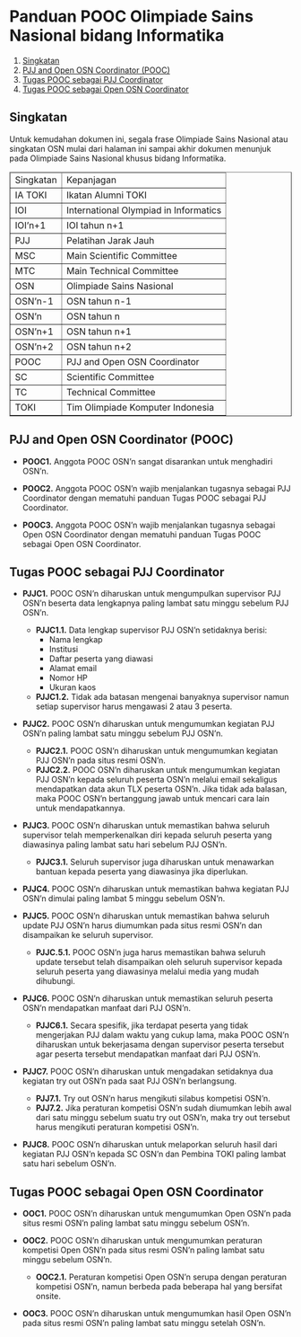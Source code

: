 # Panduan POOC Olimpiade Sains Nasional bidang Informatika

1. [Singkatan](#singkatan)
1. [PJJ and Open OSN Coordinator (POOC)](#pjj-and-open-osn-coordinator-pooc)
1. [Tugas POOC sebagai PJJ Coordinator](#tugas-pooc-sebagai-pjj-coordinator)
1. [Tugas POOC sebagai Open OSN Coordinator](#tugas-pooc-sebagai-open-osn-coordinator)


## Singkatan

Untuk kemudahan dokumen ini, segala frase Olimpiade Sains Nasional atau singkatan OSN mulai dari halaman ini sampai akhir dokumen menunjuk pada Olimpiade Sains Nasional khusus bidang Informatika.

<table border="1">
<thead><td>Singkatan</td><td>Kepanjagan</td></thead>
<tr><td>IA TOKI</td><td>Ikatan Alumni TOKI</td></tr>
<tr><td>IOI</td><td>International Olympiad in Informatics</td></tr>
<tr><td>IOI’n+1</td><td>IOI tahun n+1</td></tr>
<tr><td>PJJ</td><td>Pelatihan Jarak Jauh</td></tr>
<tr><td>MSC</td><td>Main Scientific Committee</td></tr>
<tr><td>MTC</td><td>Main Technical Committee</td></tr>
<tr><td>OSN</td><td>Olimpiade Sains Nasional</td></tr>
<tr><td>OSN’n-1</td><td>OSN tahun n-1</td></tr>
<tr><td>OSN’n</td><td>OSN tahun n</td></tr>
<tr><td>OSN’n+1</td><td>OSN tahun n+1</td></tr>
<tr><td>OSN’n+2</td><td>OSN tahun n+2</td></tr>
<tr><td>POOC</td><td>PJJ and Open OSN Coordinator</td></tr>
<tr><td>SC</td><td>Scientific Committee</td></tr>
<tr><td>TC</td><td>Technical Committee</td></tr>
<tr><td>TOKI</td><td>Tim Olimpiade Komputer Indonesia</td></tr>
</table>

## PJJ and Open OSN Coordinator (POOC)

* **POOC1.** Anggota POOC OSN’n sangat disarankan untuk menghadiri OSN’n.

* **POOC2.** Anggota POOC OSN’n wajib menjalankan tugasnya sebagai PJJ Coordinator dengan mematuhi panduan Tugas POOC sebagai PJJ Coordinator.

* **POOC3.** Anggota POOC OSN’n wajib menjalankan tugasnya sebagai Open OSN Coordinator dengan mematuhi panduan Tugas POOC sebagai Open OSN Coordinator.

## Tugas POOC sebagai PJJ Coordinator

* **PJJC1.** POOC OSN’n diharuskan untuk mengumpulkan supervisor PJJ OSN’n beserta data lengkapnya paling lambat satu minggu sebelum PJJ OSN’n.
    * **PJJC1.1.** Data lengkap supervisor PJJ OSN’n setidaknya berisi:
        * Nama lengkap
        * Institusi
        * Daftar peserta yang diawasi
        * Alamat email
        * Nomor HP
        * Ukuran kaos
    * **PJJC1.2.** Tidak ada batasan mengenai banyaknya supervisor namun setiap supervisor harus mengawasi 2 atau 3 peserta.

* **PJJC2.** POOC OSN’n diharuskan untuk mengumumkan kegiatan PJJ OSN’n paling lambat satu minggu sebelum PJJ OSN’n.
    * **PJJC2.1.** POOC OSN’n diharuskan untuk mengumumkan kegiatan PJJ OSN’n pada situs resmi OSN’n.
    * **PJJC2.2.** POOC OSN’n diharuskan untuk mengumumkan kegiatan PJJ OSN’n kepada seluruh peserta OSN’n melalui email sekaligus mendapatkan data akun TLX peserta OSN’n. Jika tidak ada balasan, maka POOC OSN’n bertanggung jawab untuk mencari cara lain untuk mendapatkannya.

* **PJJC3.** POOC OSN’n diharuskan untuk memastikan bahwa seluruh supervisor telah memperkenalkan diri kepada seluruh peserta yang diawasinya paling lambat satu hari sebelum PJJ OSN’n.
    * **PJJC3.1.** Seluruh supervisor juga diharuskan untuk menawarkan bantuan kepada peserta yang diawasinya jika diperlukan.

* **PJJC4.** POOC OSN’n diharuskan untuk memastikan bahwa kegiatan PJJ OSN’n dimulai paling lambat 5 minggu sebelum OSN’n.

* **PJJC5.** POOC OSN’n diharuskan untuk memastikan bahwa seluruh update PJJ OSN’n harus diumumkan pada situs resmi OSN’n dan disampaikan ke seluruh supervisor.
    * **PJJC.5.1.** POOC OSN’n juga harus memastikan bahwa seluruh update tersebut telah disampaikan oleh seluruh supervisor kepada seluruh peserta yang diawasinya melalui media yang mudah dihubungi.

* **PJJC6.** POOC OSN’n diharuskan untuk memastikan seluruh peserta OSN’n mendapatkan manfaat dari PJJ OSN’n.
    * **PJJC6.1.** Secara spesifik, jika terdapat peserta yang tidak mengerjakan PJJ dalam waktu yang cukup lama, maka POOC OSN’n diharuskan untuk bekerjasama dengan supervisor peserta tersebut agar peserta tersebut mendapatkan manfaat dari PJJ OSN’n.

* **PJJC7.** POOC OSN’n diharuskan untuk mengadakan setidaknya dua kegiatan try out OSN’n pada saat PJJ OSN’n berlangsung.
    * **PJJ7.1.** Try out OSN’n harus mengikuti silabus kompetisi OSN’n.
    * **PJJ7.2.** Jika peraturan kompetisi OSN’n sudah diumumkan lebih awal dari satu minggu sebelum suatu try out OSN’n, maka try out tersebut harus mengikuti peraturan kompetisi OSN’n.

* **PJJC8.** POOC OSN’n diharuskan untuk melaporkan seluruh hasil dari kegiatan PJJ OSN’n kepada SC OSN’n dan Pembina TOKI paling lambat satu hari sebelum OSN’n.

## Tugas POOC sebagai Open OSN Coordinator

* **OOC1.** POOC OSN’n diharuskan untuk mengumumkan Open OSN’n pada situs resmi OSN’n paling lambat satu minggu sebelum OSN’n.

* **OOC2.** POOC OSN’n diharuskan untuk mengumumkan peraturan kompetisi Open OSN’n pada situs resmi OSN’n paling lambat satu minggu sebelum OSN’n.
    * **OOC2.1.** Peraturan kompetisi Open OSN’n serupa dengan peraturan kompetisi OSN’n, namun berbeda pada beberapa hal yang bersifat onsite.

* **OOC3.** POOC OSN’n diharuskan untuk mengumumkan hasil Open OSN’n pada situs resmi OSN’n paling lambat satu minggu setelah OSN’n.
